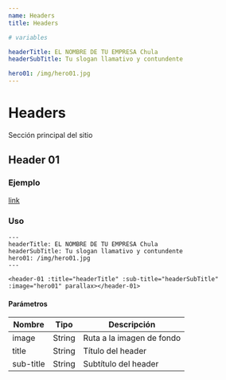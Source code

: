 ```yaml
---
name: Headers
title: Headers

# variables

headerTitle: EL NOMBRE DE TU EMPRESA Chula
headerSubTitle: Tu slogan llamativo y contundente

hero01: /img/hero01.jpg
---
```


# Headers

Sección principal del sitio

## Header 01

### Ejemplo

[link](/lodestar#header01)

### Uso

```
---
headerTitle: EL NOMBRE DE TU EMPRESA Chula
headerSubTitle: Tu slogan llamativo y contundente
hero01: /img/hero01.jpg
---

<header-01 :title="headerTitle" :sub-title="headerSubTitle" :image="hero01" parallax></header-01>

```

#### Parámetros

| Nombre      | Tipo        | Descripción |
| ----------- | ----------- | ----------- |
| image       | String      | Ruta a la imagen de fondo |
| title       | String      | Título del header         |
| sub-title   | String      | Subtítulo del header      |
